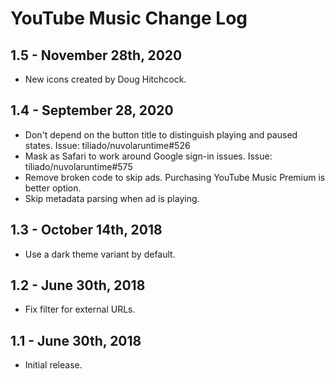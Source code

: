 YouTube Music Change Log
======================

1.5 - November 28th, 2020
-------------------------

  * New icons created by Doug Hitchcock.

1.4 - September 28, 2020
------------------------

  * Don't depend on the button title to distinguish playing and paused states. Issue: tiliado/nuvolaruntime#526
  * Mask as Safari to work around Google sign-in issues. Issue: tiliado/nuvolaruntime#575
  * Remove broken code to skip ads. Purchasing YouTube Music Premium is better option.
  * Skip metadata parsing when ad is playing.

1.3 - October 14th, 2018
------------------------

  * Use a dark theme variant by default.

1.2 - June 30th, 2018
---------------------

  * Fix filter for external URLs.

1.1 - June 30th, 2018
---------------------

  * Initial release.
